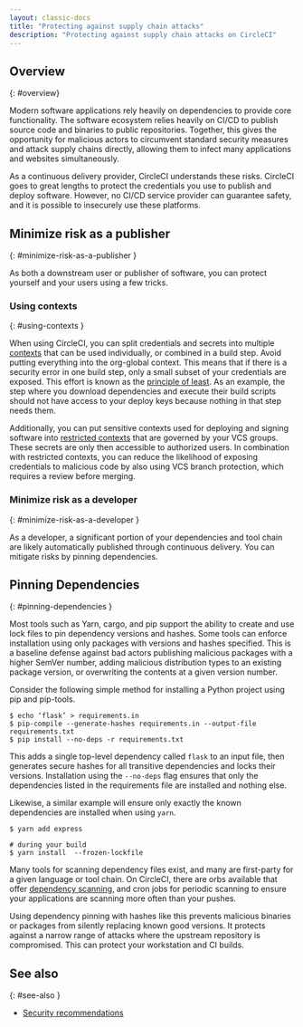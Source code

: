 ```yaml
---
layout: classic-docs
title: "Protecting against supply chain attacks"
description: "Protecting against supply chain attacks on CircleCI"
---
```


## Overview
{: #overview}

Modern software applications rely heavily on dependencies to provide core functionality. The software ecosystem relies heavily on CI/CD to publish source code and binaries to public repositories. Together, this gives the opportunity for malicious actors to circumvent standard security measures and attack supply chains directly, allowing them to infect many applications and websites simultaneously.

As a continuous delivery provider, CircleCI understands these risks. CircleCI goes to great lengths to protect the credentials you use to publish and deploy software. However, no CI/CD service provider can guarantee safety, and it is possible to insecurely use these platforms.

## Minimize risk as a publisher
{: #minimize-risk-as-a-publisher }

As both a downstream user or publisher of software, you can protect yourself and your users using a few tricks.

### Using contexts
{: #using-contexts }

When using CircleCI, you can split credentials and secrets into multiple [contexts]({{site.baseurl}}/contexts) that can be used individually, or combined in a build step. Avoid putting everything into the org-global context. This means that if there is a security error in one build step, only a small subset of your credentials are exposed. This effort is known as the [principle of least](https://en.wikipedia.org/wiki/Principle_of_least_privilege). As an example, the step where you download dependencies and execute their build
scripts should not have access to your deploy keys because nothing in that step needs them.

Additionally, you can put sensitive contexts used for deploying and signing software into [restricted contexts]({{site.baseurl}}/contexts/#restricting-a-context) that are governed by your VCS groups. These secrets are only then accessible to authorized users. In combination with restricted contexts, you can reduce the likelihood of exposing credentials to malicious code by also using VCS branch protection, which requires a review before merging.

### Minimize risk as a developer
{: #minimize-risk-as-a-developer }

As a developer, a significant portion of your dependencies and tool chain are likely automatically published through continuous delivery. You can mitigate risks by pinning dependencies.

## Pinning Dependencies
{: #pinning-dependencies }

Most tools such as Yarn, cargo, and pip support the ability to create and use lock files to pin dependency versions and hashes. Some tools can enforce installation using only packages with versions and hashes specified. This is a baseline defense against bad actors publishing malicious packages with a higher SemVer number, adding malicious distribution types to an existing package version, or overwriting the contents at a given version number.

Consider the following simple method for installing a Python project using pip and pip-tools.

```shell
$ echo ‘flask’ > requirements.in
$ pip-compile --generate-hashes requirements.in --output-file requirements.txt
$ pip install --no-deps -r requirements.txt
```

This adds a single top-level dependency called `flask` to an input file, then generates secure hashes for all transitive dependencies and locks their versions. Installation using the `--no-deps` flag ensures that only the dependencies listed in the requirements file are installed and nothing else.

Likewise, a similar example will ensure only exactly the known dependencies are installed when using `yarn`.

```shell
$ yarn add express

# during your build
$ yarn install  --frozen-lockfile
```

Many tools for scanning dependency files exist, and many are first-party for a given language or tool chain. On CircleCI, there are orbs available that offer
[dependency scanning](https://circleci.com/developer/orbs?query=&category=Security), and cron jobs for periodic scanning to ensure your applications are scanning more often than your pushes.

Using dependency pinning with hashes like this prevents malicious binaries or packages from silently replacing known good versions. It protects against a narrow range of attacks where the upstream repository is compromised. This can protect your workstation and CI builds.

## See also
{: #see-also }


- [Security recommendations]({{site.baseurl}}/security-recommendations)